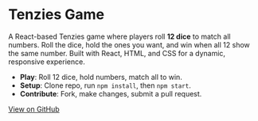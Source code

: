 # Tenzies Game

A React-based Tenzies game where players roll **12 dice** to match all numbers. Roll the dice, hold the ones you want, and win when all 12 show the same number. Built with React, HTML, and CSS for a dynamic, responsive experience.

- **Play**: Roll 12 dice, hold numbers, match all to win.
- **Setup**: Clone repo, run `npm install`, then `npm start`.
- **Contribute**: Fork, make changes, submit a pull request.

[View on GitHub](https://github.com/Uzair171/tenzies)
